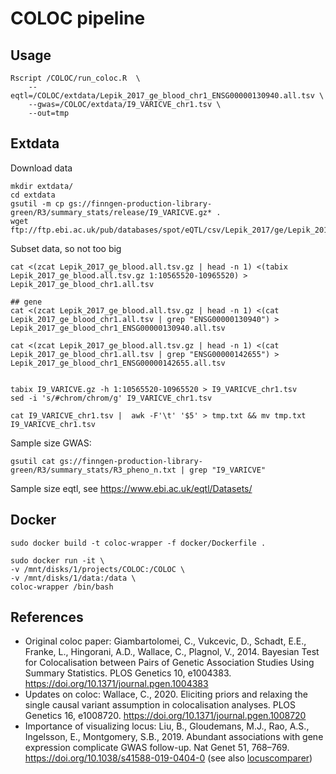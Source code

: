 # COLOC pipeline

## Usage
```
Rscript /COLOC/run_coloc.R	\
	--eqtl=/COLOC/extdata/Lepik_2017_ge_blood_chr1_ENSG00000130940.all.tsv \
	--gwas=/COLOC/extdata/I9_VARICVE_chr1.tsv \
    --out=tmp
```	

## Extdata

Download data
```
mkdir extdata/
cd extdata
gsutil -m cp gs://finngen-production-library-green/R3/summary_stats/release/I9_VARICVE.gz* .
wget ftp://ftp.ebi.ac.uk/pub/databases/spot/eQTL/csv/Lepik_2017/ge/Lepik_2017_ge_blood.all.tsv.gz*
```

Subset data, so not too big

```
cat <(zcat Lepik_2017_ge_blood.all.tsv.gz | head -n 1) <(tabix Lepik_2017_ge_blood.all.tsv.gz 1:10565520-10965520) > Lepik_2017_ge_blood_chr1.all.tsv

## gene
cat <(zcat Lepik_2017_ge_blood.all.tsv.gz | head -n 1) <(cat Lepik_2017_ge_blood_chr1.all.tsv | grep "ENSG00000130940") > Lepik_2017_ge_blood_chr1_ENSG00000130940.all.tsv

cat <(zcat Lepik_2017_ge_blood.all.tsv.gz | head -n 1) <(cat Lepik_2017_ge_blood_chr1.all.tsv | grep "ENSG00000142655") > Lepik_2017_ge_blood_chr1_ENSG00000142655.all.tsv


tabix I9_VARICVE.gz -h 1:10565520-10965520 > I9_VARICVE_chr1.tsv
sed -i 's/#chrom/chrom/g' I9_VARICVE_chr1.tsv

cat I9_VARICVE_chr1.tsv |  awk -F'\t' '$5' > tmp.txt && mv tmp.txt I9_VARICVE_chr1.tsv

```

Sample size GWAS: 
```
gsutil cat gs://finngen-production-library-green/R3/summary_stats/R3_pheno_n.txt | grep "I9_VARICVE"
```

Sample size eqtl, see https://www.ebi.ac.uk/eqtl/Datasets/


## Docker

```
sudo docker build -t coloc-wrapper -f docker/Dockerfile .

sudo docker run -it \
-v /mnt/disks/1/projects/COLOC:/COLOC \
-v /mnt/disks/1/data:/data \
coloc-wrapper /bin/bash

```

## References

- Original coloc paper: Giambartolomei, C., Vukcevic, D., Schadt, E.E., Franke, L., Hingorani, A.D., Wallace, C., Plagnol, V., 2014. Bayesian Test for Colocalisation between Pairs of Genetic Association Studies Using Summary Statistics. PLOS Genetics 10, e1004383. https://doi.org/10.1371/journal.pgen.1004383
- Updates on coloc: Wallace, C., 2020. Eliciting priors and relaxing the single causal variant assumption in colocalisation analyses. PLOS Genetics 16, e1008720. https://doi.org/10.1371/journal.pgen.1008720
- Importance of visualizing locus: Liu, B., Gloudemans, M.J., Rao, A.S., Ingelsson, E., Montgomery, S.B., 2019. Abundant associations with gene expression complicate GWAS follow-up. Nat Genet 51, 768–769. https://doi.org/10.1038/s41588-019-0404-0 (see also [locuscomparer](https://github.com/boxiangliu/locuscomparer))
